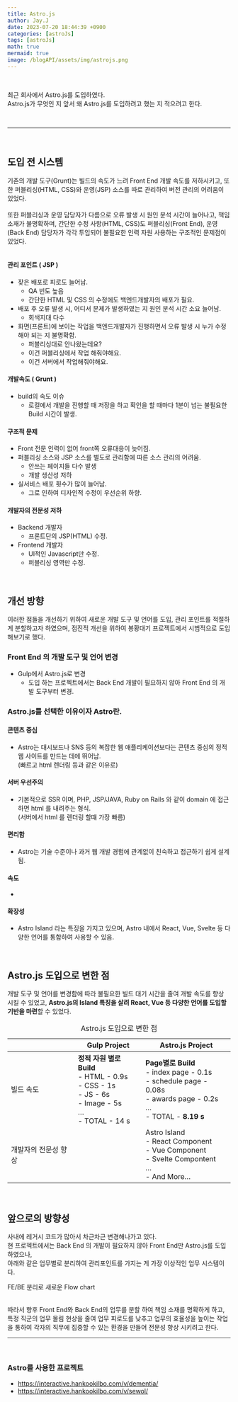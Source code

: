 ```yaml
---
title: Astro.js
author: Jay.J
date: 2023-07-20 18:44:39 +0900
categories: [astroJs]
tags: [astroJs]
math: true
mermaid: true
image: /blogAPI/assets/img/astrojs.png
---
```


<br>

최근 회사에서 Astro.js를 도입하였다.<br>
Astro.js가 무엇인 지 앞서 왜 Astro.js를 도입하려고 했는 지 적으려고 한다.

<br>

<hr>
<br>

## 도입 전 시스템
기존의 개발 도구(Grunt)는 빌드의 속도가 느려 Front End 개발 속도를 저하시키고, 또한 퍼블리싱(HTML, CSS)와 운영(JSP) 소스를 따로 관리하여 버전 관리의 어려움이 있었다.<br>
<br>
또한 퍼블리싱과 운영 담당자가 다름으로 오류 발생 시 원인 분석 시간이 늘어나고, 책임 소재가 불명확하며, 간단한 수정 사항(HTML, CSS)도 퍼블리싱(Front End), 운영(Back End) 담당자가 각각 투입되어 불필요한 인력 자원 사용하는 구조적인 문제점이 있었다.<br>

<img src="../assets/img/astro/astro_system.png" alt="">

#### 관리 포인트 ( JSP )
- 잦은 배포로 피로도 늘어남.
  - QA 빈도 높음
  - 간단한 HTML 및 CSS 의 수정에도 백엔드개발자의 배포가 필요.
- 배포 후 오류 발생 시, 어디서 문제가 발생하였는 지 원인 분석 시간 소요 늘어남.
  - 회색지대 다수
- 화면(프론트)에 보이는 작업을 백엔드개발자가 진행하면서 오류 발생 시 누가 수정해야 되는 지 불명확함.
  - 퍼블리싱대로 안나왔는데요? 
  - 이건 퍼블리싱에서 작업 해줘야해요.
  - 이건 서버에서 작업해줘야해요.

#### 개발속도 ( Grunt )
- build의 속도 이슈
  - 로컬에서 개발을 진행할 때 저장을 하고 확인을 할 때마다 1분이 넘는 불필요한 Build 시간이 발생.

#### 구조적 문제
- Front 전문 인력이 없어 front쪽 오류대응이 늦어짐.
- 퍼블리싱 소스와 JSP 소스를 별도로 관리함에 따른 소스 관리의 어려움.
  - 안쓰는 페이지들 다수 발생
  - 개발 생산성 저하
- 실서비스 배포 횟수가 많이 늘어남.
  - 그로 인하여 디자인적 수정이 우선순위 하향.

#### 개발자의 전문성 저하
- Backend 개발자
  - 프론트단의 JSP(HTML) 수정.
- Frontend 개발자
  - UI적인 Javascript만 수정.
  - 퍼블리싱 영역만 수정.

<br>

## 개선 방향
이러한 점들을 개선하기 위하여 새로운 개발 도구 및 언어를 도입, 관리 포인트를 적절하게 분할하고자 하였으며, 점진적 개선을 위하여 봉황대기 프로젝트에서 시범적으로 도입해보기로 했다.

### Front End 의 개발 도구 및 언어 변경
- Gulp에서 Astro.js로 변경
  - 도입 하는 프로젝트에서는 Back End 개발이 필요하지 않아 Front End 의 개발 도구부터 변경.

### Astro.js를 선택한 이유이자 Astro란.
#### 콘텐츠 중심
- Astro는 대시보드나 SNS 등의 복잡한 웹 애플리케이션보다는 콘텐츠 중심의 정적 웹 사이트를 만드는 데에 뛰어남.<br>
(빠르고 html 렌더링 등과 같은 이유로)
#### 서버 우선주의
- 기본적으로 SSR 이며, PHP, JSP/JAVA, Ruby on Rails 와 같이 domain 에 접근하면 html 를 내려주는 형식.<br>
(서버에서 html 를 렌더링 할떄 가장 빠름)
#### 편리함
- Astro는 기술 수준이나 과거 웹 개발 경험에 관계없이 친숙하고 접근하기 쉽게 설계됨. 
#### 속도
- <img src="../assets/img/astro/astro_system2.png" alt="">
#### 확장성
- Astro IsIand 라는 특징을 가지고 있으며, Astro 내에서 React, Vue, Svelte 등 다양한 언어를 통합하여 사용할 수 있음.

<br>

## Astro.js 도입으로 변한 점
개발 도구 및 언어를 변경함에 따라 불필요한 빌드 대기 시간을 줄여 개발 속도를 향상 시킬 수 있었고, <b>Astro.js의 Island 특징을 살려 React, Vue 등 다양한 언어를 도입할 기반을 마련</b>할 수 있었다.

<table>
  <caption>Astro.js 도입으로 변한 점</caption>
  <thead>
    <tr>
      <th scope='col'></th>
      <th scope='col'>Gulp Project</th>
      <th scope='col'>Astro.js Project</th>
</th>
    </tr>
  </thead>
  <tbody>
    <tr>
      <td>빌드 속도</td>
      <td>
        <b>정적 자원 별로 Build</b><br>
        - HTML - 0.9s<br>
        - CSS - 1s<br>
        - JS - 6s<br>
        - Image - 5s<br>
        …<br>
        - TOTAL - 14 s
      </td>
      <td>
        <b>Page별로 Build</b><br>
        - index page - 0.1s<br>
        - schedule page - 0.08s<br>
        - awards page - 0.2s<br>
        …<br>
        - TOTAL - <b>8.19 s</b><br>
      </td>
    </tr>
    <tr>
      <td>개발자의 전문성 향상</td>
      <td></td>
      <td>
        Astro Island<br>
          - React Component<br>
          - Vue Component<br>
          - Svelte Compontent<br>
          …<br>
          - And More…
      </td>
    </tr>
  </tbody>
</table>

<br>

## 앞으로의 방향성
사내에 레거시 코드가 많아서 차근차근 변경해나가고 있다.<br>
현 프로젝트에서는 Back End 의 개발이 필요하지 않아  Front End만 Astro.js를 도입하였으나,<br>
아래와 같은 업무별로 분리하여 관리포인트를 가지는 게 가장 이상적인 업무 시스템이다.

FE/BE 분리로 새로운 Flow chart
<img src="../assets/img/astro/astro_system3.png" alt="">

<br>
따라서 향후 Front End와 Back End의 업무를 분할 하여 책임 소재를 명확하게 하고, 특정 직군의 업무 몰림 현상을 줄여 업무 피로도를 낮추고 업무의 효율성을 높이는 작업을 통하여 각자의 직무에 집중할 수 있는 환경을 만들어 전문성 향상 시키려고 한다.

<br>
<hr>
<br>

### Astro를 사용한 프로젝트
- <a href="https://interactive.hankookilbo.com/v/dementia/" target="_blank">https://interactive.hankookilbo.com/v/dementia/</a>
- <a href="https://interactive.hankookilbo.com/v/sewol/" target="_blank">https://interactive.hankookilbo.com/v/sewol/</a>
<!-- 
<br>
<br>

## 참고 했던 자료 및 블로그
- <a href="https://neep305.tistory.com/67" target="_blank">https://neep305.tistory.com/67</a> -->
